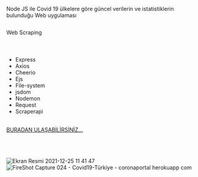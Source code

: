 Node JS ile Covid 19 ülkelere göre güncel verilerin ve istatistiklerin bulunduğu Web uygulaması

<img src="https://upload.wikimedia.org/wikipedia/commons/thumb/d/d9/Node.js_logo.svg/800px-Node.js_logo.svg.png" alt="">

Web Scraping

<br>
<h5></h5>
<ul>
  <li>Express</li>
  <li>Axios</li>
  <li>Cheerio</li>
  <li>Ejs</li>
  <li>File-system</li>
  <li>jsdom</li>
  <li>Nodemon</li>
  <li>Request</li>
  <li>Scraperapi</li>
</ul>
     
     
     
     
     
     
     
   
     
<br>
<a href="https://coronaportal.herokuapp.com/">BURADAN ULAŞABİLİRSİNİZ...</a>


<br><br><br>
![Ekran Resmi 2021-12-25 11 41 47](https://user-images.githubusercontent.com/47924611/147381223-3ab8721a-43d3-43bb-a875-8afcc1b780c2.png)
![FireShot Capture 024 - Covid19-Türkiye - coronaportal herokuapp com](https://user-images.githubusercontent.com/47924611/147381225-242d6dad-18fb-4741-b6c1-fa6b2f6e5346.png)
